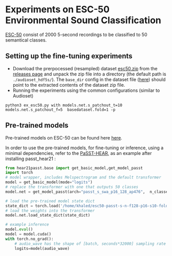 # Experiments on ESC-50 Environmental Sound Classification
[ESC-50](https://github.com/karolpiczak/ESC-50) consist of 2000 5-second recordings to be classified to 50 semantical classes.

## Setting up the fine-tuning experiments
- Download the prerpocessed (resampled) dataset [esc50.zip](https://github.com/kkoutini/PaSST/releases/download/v.0.0.6/esc50.zip) from the [releases page](https://github.com/kkoutini/PaSST/releases/tag/v.0.0.6) and 
unpack the zip file into a directory (the default path is `./audioset_hdf5s/`). The `base_dir` config in the dataset file ([here](https://github.com/kkoutini/PaSST/blob/main/esc50/dataset.py#L35)) should point to the extracted contents of the dataset zip file.
- Running the experiments using the common configurations (similar to Audioset)
```shell
python3 ex_esc50.py with models.net.s_patchout_t=10 models.net.s_patchout_f=5  basedataset.fold=1 -p
```
## Pre-trained models

Pre-trained models on ESC-50 can be found here [here](https://github.com/kkoutini/PaSST/releases/tag/v.0.0.6). 

In order to use the pre-trained models, for fine-tuning or inference, using a minimal dependencies, refer to the [PaSST-HEAR](https://github.com/kkoutini/passt_hear21), as an example after installing passt_hear21 :
```python
from hear21passt.base import get_basic_model,get_model_passt
import torch
# model wrapper, includes Melspectrogram and the default transformer
model = get_basic_model(mode="logits")
# replace the transformer with one that outputs 50 classes
model.net = get_model_passt(arch="passt_s_swa_p16_128_ap476",  n_classes=50)

# load the pre-trained model state dict
state_dict = torch.load('/home/khaled/esc50-passt-s-n-f128-p16-s10-fold1-acc.967.pt')
# load the weights into the transformer
model.net.load_state_dict(state_dict)

# example inference
model.eval()
model = model.cuda()
with torch.no_grad():
    # audio_wave has the shape of [batch, seconds*32000] sampling rate is 32k
    logits=model(audio_wave) 
```

